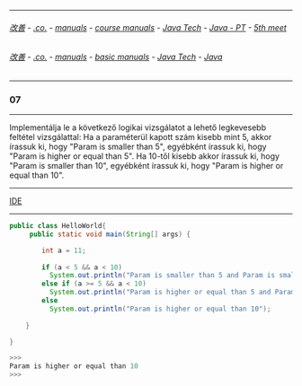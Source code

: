 
---

###### [改善](https://github.com/ttltrk/0C/blob/master/README.MD) - [.co.](https://github.com/ttltrk/PRG/blob/master/CODING.MD) - [manuals](https://github.com/ttltrk/PRG/blob/master/MAN.MD) - [course manuals](https://github.com/ttltrk/PRG/blob/master/COUR_MAN.MD) - [Java Tech](https://github.com/ttltrk/PRG/blob/master/JAVA/DOC/CM/JT.MD) - [Java - PT](https://github.com/ttltrk/PRG/blob/master/JAVA/DOC/BJM/TOMI/JJ.MD) - [5th meet](https://github.com/ttltrk/PRG/blob/master/JAVA/DOC/BJM/TOMI/05/05.MD) 

###### [改善](https://github.com/ttltrk/0C/blob/master/README.MD) - [.co.](https://github.com/ttltrk/PRG/blob/master/CODING.MD) - [manuals](https://github.com/ttltrk/PRG/blob/master/MAN.MD) - [basic manuals](https://github.com/ttltrk/PRG/blob/master/MANUALS.MD) - [Java Tech](https://github.com/ttltrk/PRG/blob/master/JAVA/DOC/JT/JT.MD) - [Java](https://github.com/ttltrk/PRG/blob/master/JAVA/DOC/OJM/OJM.MD)

---

### 07

---

Implementálja le a következő logikai vizsgálatot a lehető legkevesebb feltétel vizsgálattal: Ha a paraméterül kapott szám kisebb mint 5, 
akkor írassuk ki, hogy "Param is smaller than 5", egyébként írassuk ki, hogy "Param is higher or equal than 5". Ha 10-től kisebb akkor 
írassuk ki, hogy "Param is smaller than 10", egyébként írassuk ki, hogy "Param is higher or equal than 10".

---

[IDE](https://www.tutorialspoint.com/compile_java_online.php)

---

```java
public class HelloWorld{
     public static void main(String[] args) {

        int a = 11;
        
		if (a < 5 && a < 10) 
		  System.out.println("Param is smaller than 5 and Param is smaller than 10");
		else if (a >= 5 && a < 10)
		  System.out.println("Param is higher or equal than 5 and Param is smaller than 10");
		else
		  System.out.println("Param is higher or equal than 10");  
		
	}

}

>>>
Param is higher or equal than 10
>>>
```
